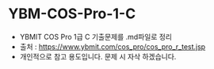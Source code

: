 # YBM-COS-Pro-1-C
- YBMIT COS Pro 1급 C 기출문제를 .md파일로 정리
- 출처 : https://www.ybmit.com/cos_pro/cos_pro_r_test.jsp
- 개인적으로 참고 용도입니다. 문제 시 자삭 하겠습니다.
